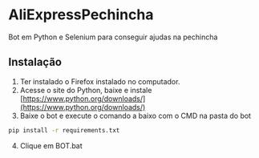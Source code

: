 # AliExpressPechincha
Bot em Python e Selenium para conseguir ajudas na pechincha

## Instalação 

1. Ter instalado o Firefox instalado no computador.
2. Acesse o site do Python, baixe e instale [https://www.python.org/downloads/](https://www.python.org/downloads/)
3. Baixe o bot e execute o comando a baixo com o CMD na pasta do bot
  ```sh
  pip install -r requirements.txt
  ```
4. Clique em BOT.bat
